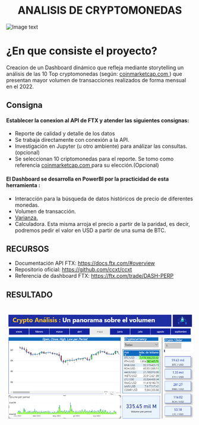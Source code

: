 
# <h1 align="center">**ANALISIS DE CRYPTOMONEDAS**</h1>
![Image text](https://camo.githubusercontent.com/27f093140fdd2a067a211000b6bbf1b39d21dc125cd34b5f5411931c9d61e26e/68747470733a2f2f68656c702e6674782e636f6d2f68632f61727469636c655f6174746163686d656e74732f343430393939343937333834342f6d6365636c6970302e706e67)


# **¿En que consiste el proyecto?**
Creacion de un Dashboard dinámico que refleja mediante storytelling un análisis de las 10 Top cryptomonedas (según: [coinmarketcap.com ](https://coinmarketcap.com/es/) ) que presentan mayor volumen de transacciones realizados de forma mensual en el 2022.

## Consigna

#### Establecer la conexion al API de FTX y atender las siguientes consignas:
* Reporte de calidad y detalle de los datos
* Se trabaja directamente con conexión a la API. 
* Investigación en Jupyter (u otro ambiente) para análizar las consultas. (opcional)
* Se seleccionan 10 criptomonedas para el reporte. Se tomo como referencia [coinmarketcap.com ](https://coinmarketcap.com/es/) para su elección.(Opcional)

#### El Dashboard se desarrolla en PowerBI por la practicidad de esta herramienta :
* Interacción para la búsqueda de datos históricos de precio de diferentes monedas.
* Volumen de transacción.
* [Varianza.](https://economipedia.com/definiciones/varianza.html#:~:text=La%20varianza%20es%20una%20medida,la%20desviaci%C3%B3n%20t%C3%ADpica%20al%20cuadrado) 
* Calculadora. Esta misma arroja el precio a partir de la paridad, es decir, podremos pedir el valor en USD a partir de una suma de BTC. 


## RECURSOS
* Documentación API FTX: https://docs.ftx.com/#overview
* Repositorio oficial: https://github.com/ccxt/ccxt
* Referencia de dashboard FTX: https://ftx.com/trade/DASH-PERP

## RESULTADO
### <h1 align="center">![Image text](https://github.com/Yoelcaro14/Analisis-de-cryptomonedas/blob/master/Dash_crypto.PNG)</h1>

